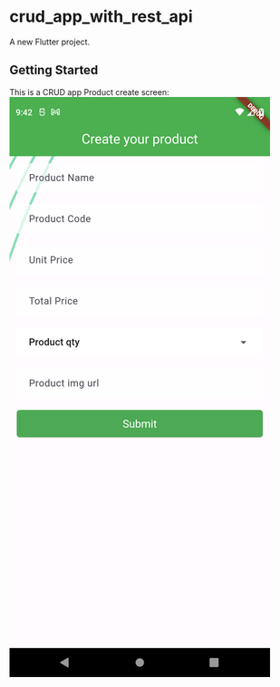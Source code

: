 # crud_app_with_rest_api

A new Flutter project.

## Getting Started

This is a CRUD app
Product create screen:
![product screen](assets/images/pcs.png)

